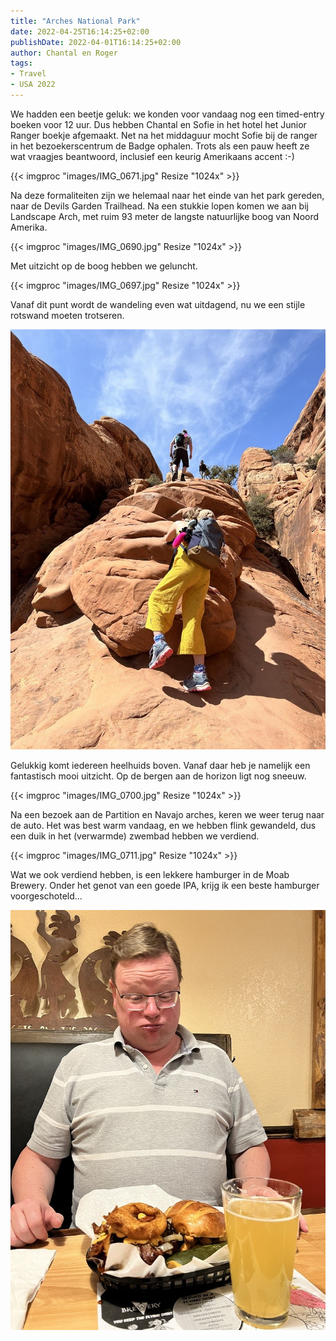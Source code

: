 ```yaml
---
title: "Arches National Park"
date: 2022-04-25T16:14:25+02:00
publishDate: 2022-04-01T16:14:25+02:00
author: Chantal en Roger
tags:
- Travel
- USA 2022
---
```


We hadden een beetje geluk: we konden voor vandaag nog een timed-entry boeken voor 12 uur. Dus hebben Chantal en Sofie in het hotel het Junior Ranger boekje afgemaakt. Net na het middaguur mocht Sofie bij de ranger in het bezoekerscentrum de Badge ophalen. Trots als een pauw heeft ze wat vraagjes beantwoord, inclusief een keurig Amerikaans accent :-)

{{< imgproc "images/IMG_0671.jpg" Resize "1024x" >}}

Na deze formaliteiten zijn we helemaal naar het einde van het park gereden, naar de Devils Garden Trailhead. Na een stukkie lopen komen we aan bij Landscape Arch, met ruim 93 meter de langste natuurlijke boog van Noord Amerika.

{{< imgproc "images/IMG_0690.jpg" Resize "1024x" >}}

Met uitzicht op de boog hebben we geluncht.

{{< imgproc "images/IMG_0697.jpg" Resize "1024x" >}}

Vanaf dit punt wordt de wandeling even wat uitdagend, nu we een stijle rotswand moeten trotseren.

![Klimgeit](images/IMG_2413.jpg)

Gelukkig komt iedereen heelhuids boven. Vanaf daar heb je namelijk een fantastisch mooi uitzicht. Op de bergen aan de horizon ligt nog sneeuw.

{{< imgproc "images/IMG_0700.jpg" Resize "1024x" >}}

Na een bezoek aan de Partition en Navajo arches, keren we weer terug naar de auto. Het was best warm vandaag, en we hebben flink gewandeld, dus een duik in het (verwarmde) zwembad hebben we verdiend.

{{< imgproc "images/IMG_0711.jpg" Resize "1024x" >}}

Wat we ook verdiend hebben, is een lekkere hamburger in de Moab Brewery. Onder het genot van een goede IPA, krijg ik een beste hamburger voorgeschoteld...

![Eten!](images/IMG_2469.jpg)
